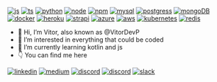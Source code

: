 [![js](https://img.shields.io/badge/JavaScript-F7DF1E?style=for-the-badge&logo=javascript&logoColor=black)]()
[![ts](https://img.shields.io/badge/TypeScript-007ACC?style=for-the-badge&logo=typescript&logoColor=white)]()
[![python](	https://img.shields.io/badge/Python-14354C?style=for-the-badge&logo=python&logoColor=white)]()
[![node](https://img.shields.io/badge/Node.js-43853D?style=for-the-badge&logo=node.js&logoColor=white)]()
[![npm](https://img.shields.io/badge/npm-CB3837?style=for-the-badge&logo=npm&logoColor=white)]()
[![mysql](https://img.shields.io/badge/MySQL-00000F?style=for-the-badge&logo=mysql&logoColor=white)]()
[![postgress](https://img.shields.io/badge/PostgreSQL-316192?style=for-the-badge&logo=postgresql&logoColor=white)]()
[![mongoDB](https://img.shields.io/badge/MongoDB-4EA94B?style=for-the-badge&logo=mongodb&logoColor=white)]()
[![docker](https://img.shields.io/badge/Docker-2CA5E0?style=for-the-badge&logo=docker&logoColor=white)]()
[![heroku](https://img.shields.io/badge/Heroku-430098?style=for-the-badge&logo=heroku&logoColor=white)]()
[![strapi](https://img.shields.io/badge/strapi-2e7eea?style=for-the-badge&logo=strapi&logoColor=white)]()
[![azure](https://img.shields.io/badge/microsoft%20azure-0089D6?style=for-the-badge&logo=microsoft-azure&logoColor=white)]()
[![aws](https://img.shields.io/badge/Amazon_AWS-232F3E?style=for-the-badge&logo=amazon-aws&logoColor=white)]()
[![kubernetes](https://img.shields.io/badge/kubernetes-326ce5.svg?&style=for-the-badge&logo=kubernetes&logoColor=white)]()
[![redis](	https://img.shields.io/badge/redis-CC0000.svg?&style=for-the-badge&logo=redis&logoColor=white)]()


<!---[![kotlin](https://img.shields.io/badge/Kotlin-0095D5?&style=for-the-badge&logo=kotlin&logoColor=white)]()--->

- 👋 Hi, I’m Vitor, also known as @VitorDevP
- 👀 I’m interested in everything that could be coded
- 🌱 I’m currently learning kotlin and js
- :point_down: You can find me here

[![linkedin](https://img.shields.io/badge/LinkedIn-0077B5?style=for-the-badge&logo=linkedin&logoColor=white)](https://www.linkedin.com/in/vitor-henrique-dev/)
[![medium](https://img.shields.io/badge/Medium-12100E?style=for-the-badge&logo=medium&logoColor=white)](https://vrodrigueskode.medium.com/)
[![discord](https://img.shields.io/discord/836777825440497695?style=for-the-badge&logo=discord)](https://vrodrigueskode.medium.com/)
[![discord](https://img.shields.io/badge/Discord-7289DA?style=for-the-badge&logo=discord&logoColor=white)](https://vrodrigueskode.medium.com/)
[![slack](https://img.shields.io/badge/Slack-4A154B?style=for-the-badge&logo=slack&logoColor=white)]()


<!---
VitorDevP/VitorDevP is a ✨ special ✨ repository because its `README.md` (this file) appears on your GitHub profile.
You can click the Preview link to take a look at your changes.
- 📫 How to reach me - send a request on github
--->
